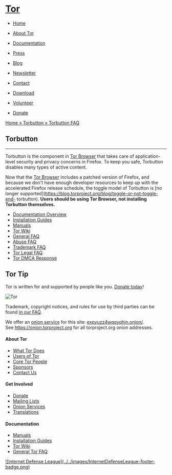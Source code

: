 # [Tor](../../index.html.en)

  * [Home](../../index.html.en)
  * [About Tor](../../about/overview.html.en)
  * [Documentation](../../docs/documentation.html.en)
  * [Press](../../press/press.html.en)
  * [Blog](https://blog.torproject.org/blog/)
  * [Newsletter](https://newsletter.torproject.org)
  * [Contact](../../about/contact.html.en)

  * [Download](../../download/download-easy.html.en)
  * [Volunteer](../../getinvolved/volunteer.html.en)
  * [Donate](../../donate/donate-button.html.en)

[Home » ](../../index.html.en) [Torbutton »
](../../docs/torbutton/index.html.en) [Torbutton
FAQ](../../docs/torbutton/torbutton-faq.html.en)

## Torbutton

* * *

Torbutton is the component in [Tor Browser](../../projects/torbrowser.html.en)
that takes care of application-level security and privacy concerns in Firefox.
To keep you safe, Torbutton disables many types of active content.

Now that the [Tor Browser](../../projects/torbrowser.html.en) includes a
patched version of Firefox, and because we don't have enough developer
resources to keep up with the accelerated Firefox release schedule, the toggle
model of Torbutton is [no longer
supported](https://blog.torproject.org/blog/toggle-or-not-toggle-end-
torbutton). **Users should be using Tor Browser, not installing Torbutton
themselves.**

  * [Documentation Overview](../../docs/documentation.html.en)
  * [Installation Guides](../../docs/installguide.html.en)
  * [Manuals](../../docs/manual.html.en)
  * [Tor Wiki](https://trac.torproject.org/projects/tor/wiki/)
  * [General FAQ](../../docs/faq.html.en)
  * [Abuse FAQ](../../docs/faq-abuse.html.en)
  * [Trademark FAQ](../../docs/trademark-faq.html.en)
  * [Tor Legal FAQ](../../eff/tor-legal-faq.html.en)
  * [Tor DMCA Response](../../eff/tor-dmca-response.html.en)

## Tor Tip

Tor is written for and supported by people like you. [Donate
today](../../donate/donate.html.en)!

![Tor](../../images/onion.jpg)

Trademark, copyright notices, and rules for use by third parties can be found
[in our FAQ](../../docs/trademark-faq.html.en).

We offer an [onion service](https://www.torproject.org/docs/hidden-services)
for this site: [expyuzz4wqqyqhjn.onion/](http://expyuzz4wqqyqhjn.onion/).  
See <https://onion.torproject.org> for all torproject.org onion addresses.

#### About Tor

  * [What Tor Does](../../about/overview.html.en)
  * [Users of Tor](../../about/torusers.html.en)
  * [Core Tor People](../../about/corepeople.html.en)
  * [Sponsors](../../about/sponsors.html.en)
  * [Contact Us](../../about/contact.html.en)

#### Get Involved

  * [Donate](../../donate/donate-foot.html.en)
  * [Mailing Lists](../../docs/documentation.html.en#MailingLists)
  * [Onion Services](../../docs/onion-services.html.en)
  * [Translations](../../getinvolved/translation.html.en)

#### Documentation

  * [Manuals](../../docs/tor-manual.html.en)
  * [Installation Guides](../../docs/documentation.html.en)
  * [Tor Wiki](https://trac.torproject.org/projects/tor/wiki/)
  * [General Tor FAQ](../../docs/faq.html.en)

[![Internet Defense League](../../images/InternetDefenseLeague-footer-
badge.png)](https://internetdefenseleague.org/)

